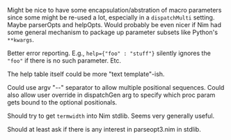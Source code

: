   Might be nice to have some encapsulation/abstration of macro parameters since
  some might be re-used a lot, especially in a ``dispatchMulti`` setting.  Maybe
  parserOpts and helpOpts.  Would probably be even nicer if Nim had some general
  mechanism to package up parameter subsets like Python's ``**kwargs``.

  Better error reporting. E.g., ``help={"foo" : "stuff"}`` silently ignores the
  ``"foo"`` if there is no such parameter.  Etc.

  The help table itself could be more "text template"-ish.

  Could use argv "--" separator to allow multiple positional sequences.  Could
  also allow user override in dispatchGen arg to specify which proc param gets
  bound to the optional positionals.

  Should try to get ``termwidth`` into Nim stdlib.  Seems very generally useful.

  Should at least ask if there is any interest in parseopt3.nim in stdlib.
